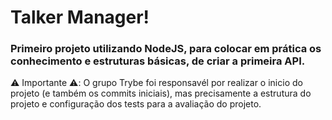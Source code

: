 # Talker Manager!

### Primeiro projeto utilizando NodeJS, para colocar em prática os conhecimento e estruturas básicas, de criar a primeira API.

:warning: Importante :warning:: O grupo Trybe foi responsavél por realizar o inicio do projeto (e também os commits iniciais), mas precisamente a estrutura do projeto e configuração dos tests para a avaliação do projeto.
